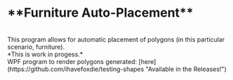 <h1>**Furniture Auto-Placement**</h1> <br />
This program allows for automatic placement of polygons (in this particular scenario, furniture). <br />
*This is work in progess.* <br />
WPF program to render polygons generated: [here](https://github.com/ihavefoxdie/testing-shapes "Available in the Releases!")